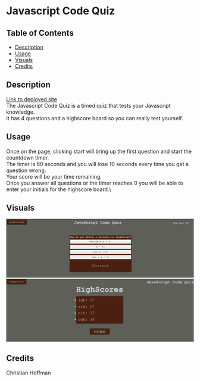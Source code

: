 # Javascript Code Quiz

## Table of Contents
  - [Description](#description)
  - [Usage](#usage)
  - [Visuals](#visuals)
  - [Credits](#credits)

## Description
[Link to deployed site](https://christian-hoffman.github.io/javascript-code-quiz/)\
The Javascript Code Quiz is a timed quiz that tests your Javascript knowledge.\
It has 4 questions and a highscore board so you can really test yourself.

## Usage
Once on the page, clicking start will bring up the first question and start the countdown timer.\
The timer is 60 seconds and you will lose 10 seconds every time you get a question wrong.\
Your score will be your time remaining.\
Once you answer all questions or the timer reaches 0 you will be able to enter your initials for the highscore board.\

## Visuals
![Question](./images_for_readme/question.png)
![Highscores](./images_for_readme/hsPage.png)

## Credits
Christian Hoffman